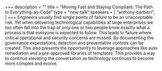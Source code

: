 +++
description = ""
title = "Moving Fast and Staying Compliant: The Path to Everything-as-Code"
type = "new-talk"
speakers = [
        "anthony-barbieri",
]
+++
Engineers usually find single points of failure to be an unacceptable risk. Yet when delivering technological capabilities at large enterprises we too often fall into the trap of only one or two people know exactly what a process is that everyone is expected to follow. This leads to failure where critical operational and security concerns are missed. By documenting the governance expectations, detection and preventative controls can be created. This also presents the opportunity to leverage approaches like auto remediation and a pre-approved libraries of templates. This provides a way to continue elevating the conversation as technology continues to become more complex and evolve.